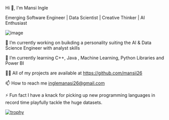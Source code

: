 


Hi 👋, I'm Mansi Ingle

<!--
**mansii26/mansii26** is a ✨ _special_ ✨ repository because its `README.md` (this file) appears on your GitHub profile.

Here are some ideas to get you started:

- 🔭 I’m currently working on ...
- 🌱 I’m currently learning ...
- 👯 I’m looking to collaborate on ...
- 🤔 I’m looking for help with ...
- 💬 Ask me about ...
- 📫 How to reach me: ...
- 😄 Pronouns: ...
- ⚡ Fun fact: ...
-->

Emerging Software Engineer | Data Scientist  | Creative Thinker | AI Enthusiast

![image](https://github.com/user-attachments/assets/42cb01fa-741b-489a-8d63-30cce3abf712)



🔭 I’m currently working on buikding a personality suiting the AI & Data Science Engineer with analyst skills

🌱 I’m currently learning C++, Java , Machine Learning, Python Libraries and Power BI

👨‍💻 All of my projects are available at  https://github.com/mansii26

📫 How to reach me inglemanasi26@gmail.com

⚡ Fun fact I have a knack for picking up new programming languages in record time playfully tackle the huge datasets.


[![trophy](https://github-profile-trophy.vercel.app/?username=ryo-ma)](https://github.com/ryo-ma/github-profile-trophy)




